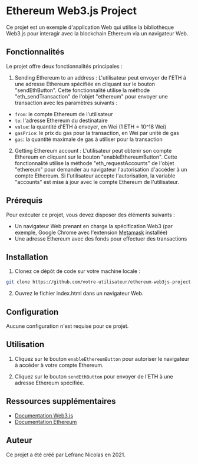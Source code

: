 # Ethereum Web3.js Project
Ce projet est un exemple d'application Web qui utilise la bibliothèque Web3.js pour interagir avec la blockchain Ethereum via un navigateur Web.

## Fonctionnalités
Le projet offre deux fonctionnalités principales :

1. Sending Ethereum to an address : L'utilisateur peut envoyer de l'ETH à une adresse Ethereum spécifiée en cliquant sur le bouton "sendEthButton". Cette fonctionnalité utilise la méthode "eth_sendTransaction" de l'objet "ethereum" pour envoyer une transaction avec les paramètres suivants :
* `from`: le compte Ethereum de l'utilisateur
* `to`: l'adresse Ethereum du destinataire
* `value`: la quantité d'ETH à envoyer, en Wei (1 ETH = 10^18 Wei)
* `gasPrice`: le prix du gas pour la transaction, en Wei par unité de gas
* `gas`: la quantité maximale de gas à utiliser pour la transaction

2. Getting Ethereum account : L'utilisateur peut obtenir son compte Ethereum en cliquant sur le bouton "enableEthereumButton". Cette fonctionnalité utilise la méthode "eth_requestAccounts" de l'objet "ethereum" pour demander au navigateur l'autorisation d'accéder à un compte Ethereum. Si l'utilisateur accepte l'autorisation, la variable "accounts" est mise à jour avec le compte Ethereum de l'utilisateur.

## Prérequis
Pour exécuter ce projet, vous devez disposer des éléments suivants :

* Un navigateur Web prenant en charge la spécification Web3 (par exemple, Google Chrome avec l'extension [Metamask](https://metamask.io/) installée)
* Une adresse Ethereum avec des fonds pour effectuer des transactions

## Installation
1. Clonez ce dépôt de code sur votre machine locale :

```sh
git clone https://github.com/votre-utilisateur/ethereum-web3js-project.git
```

2. Ouvrez le fichier index.html dans un navigateur Web.

## Configuration
Aucune configuration n'est requise pour ce projet.

## Utilisation
1. Cliquez sur le bouton `enableEthereumButton` pour autoriser le navigateur à accéder à votre compte Ethereum.

2. Cliquez sur le bouton `sendEthButton` pour envoyer de l'ETH à une adresse Ethereum spécifiée.

## Ressources supplémentaires
* [Documentation Web3.js](https://web3js.readthedocs.io/en/v1.8.2/)
* [Documentation Ethereum](https://ethereum.org/fr/developers/)

## Auteur
Ce projet a été créé par Lefranc Nicolas en 2021.
